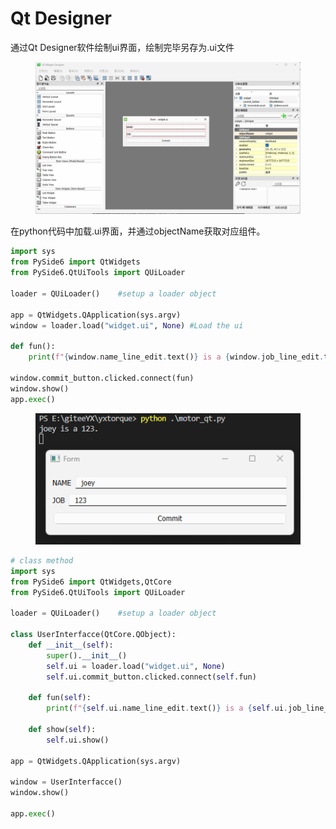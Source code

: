 # Qt Designer

通过Qt Designer软件绘制ui界面，绘制完毕另存为.ui文件

<figure><img src=".gitbook/assets/image.png" alt=""><figcaption></figcaption></figure>

在python代码中加载.ui界面，并通过objectName获取对应组件。

```python
import sys
from PySide6 import QtWidgets
from PySide6.QtUiTools import QUiLoader

loader = QUiLoader()    #setup a loader object

app = QtWidgets.QApplication(sys.argv)
window = loader.load("widget.ui", None) #Load the ui

def fun():
    print(f"{window.name_line_edit.text()} is a {window.job_line_edit.text()}.")

window.commit_button.clicked.connect(fun)
window.show()
app.exec()

```

<figure><img src=".gitbook/assets/image (15).png" alt=""><figcaption></figcaption></figure>

```python
# class method
import sys
from PySide6 import QtWidgets,QtCore
from PySide6.QtUiTools import QUiLoader

loader = QUiLoader()    #setup a loader object

class UserInterfacce(QtCore.QObject):
    def __init__(self):
        super().__init__()
        self.ui = loader.load("widget.ui", None)
        self.ui.commit_button.clicked.connect(self.fun)
    
    def fun(self):
        print(f"{self.ui.name_line_edit.text()} is a {self.ui.job_line_edit.text()}.")

    def show(self):
        self.ui.show()

app = QtWidgets.QApplication(sys.argv)

window = UserInterfacce()
window.show()

app.exec()

```

